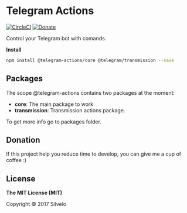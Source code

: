 # Telegram Actions

[![CircleCI](https://circleci.com/gh/silvelo/telegram-actions/tree/transmission-actions.svg?style=svg)](https://circleci.com/gh/silvelo/telegram-actions/tree/transmission-actions)
[![Donate](https://img.shields.io/badge/Donate-PayPal-green.svg)](https://paypal.me/silvelo)

Control your Telegram bot with comands.

__Install__

```bash
npm install @telegram-actions/core @telegram/transmission --save
```


## Packages
The scope @telegram-actions contains two packages at the moment:

* __core__: The main package to work
* __transmission__: Transmission actions package.

To get more info go to packages folder.

Donation
--------
If this project help you reduce time to develop, you can give me a cup of coffee :)

## License

**The MIT License (MIT)**

Copyright © 2017 Silvelo